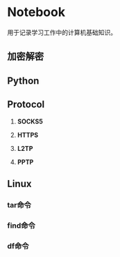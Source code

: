 # Notebook
用于记录学习工作中的计算机基础知识。  

## 加密解密

## Python

## Protocol

1. **SOCKS5**

2. **HTTPS**

3. **L2TP**

4. **PPTP**

## Linux

### tar命令

### find命令

### df命令


